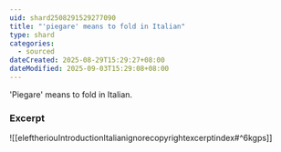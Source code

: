 ```yaml
---
uid: shard2508291529277090
title: "'piegare' means to fold in Italian"
type: shard
categories:
  - sourced
dateCreated: 2025-08-29T15:29:27+08:00
dateModified: 2025-09-03T15:29:08+08:00
---
```

'Piegare' means to fold in Italian.
### Excerpt
![[eleftheriouIntroductionItalianignorecopyrightexcerptindex#^6kgps]]
